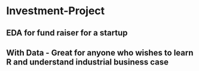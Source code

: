 # Investment-Project
## EDA for fund raiser for a startup
## With Data - Great for anyone who wishes to learn R and understand industrial business case
